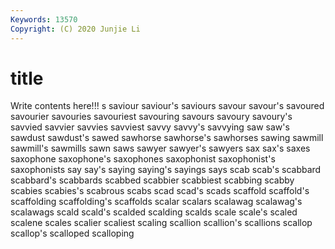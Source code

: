 ```yaml
---
Keywords: 13570
Copyright: (C) 2020 Junjie Li
---
```


# title

Write contents here!!!
s 
saviour 
saviour's 
saviours 
savour 
savour's 
savoured 
savourier 
savouries 
savouriest
savouring 
savours 
savoury 
savoury's 
savvied 
savvier 
savvies 
savviest 
savvy 
savvy's
savvying 
saw 
saw's 
sawdust 
sawdust's 
sawed 
sawhorse 
sawhorse's 
sawhorses 
sawing
sawmill 
sawmill's 
sawmills 
sawn 
saws 
sawyer 
sawyer's 
sawyers 
sax 
sax's
saxes 
saxophone 
saxophone's 
saxophones 
saxophonist 
saxophonist's 
saxophonists 
say 
say's 
saying
saying's 
sayings 
says 
scab 
scab's 
scabbard 
scabbard's 
scabbards 
scabbed 
scabbier
scabbiest 
scabbing 
scabby 
scabies 
scabies's 
scabrous 
scabs 
scad 
scad's 
scads
scaffold 
scaffold's 
scaffolding 
scaffolding's 
scaffolds 
scalar 
scalars 
scalawag 
scalawag's 
scalawags
scald 
scald's 
scalded 
scalding 
scalds 
scale 
scale's 
scaled 
scalene 
scales
scalier 
scaliest 
scaling 
scallion 
scallion's 
scallions 
scallop 
scallop's 
scalloped 
scalloping
